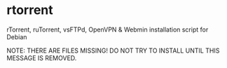 rtorrent
========

rTorrent, ruTorrent, vsFTPd, OpenVPN &amp; Webmin installation script for Debian

NOTE: THERE ARE FILES MISSING! DO NOT TRY TO INSTALL UNTIL THIS MESSAGE IS REMOVED.
